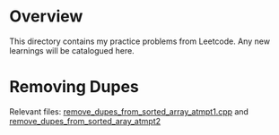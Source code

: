 # Overview

This directory contains my practice problems from Leetcode. Any new learnings will be catalogued here.

# Removing Dupes
Relevant files: [remove_dupes_from_sorted_array_atmpt1.cpp]() and [remove_dupes_from_sorted_aray_atmpt2]()